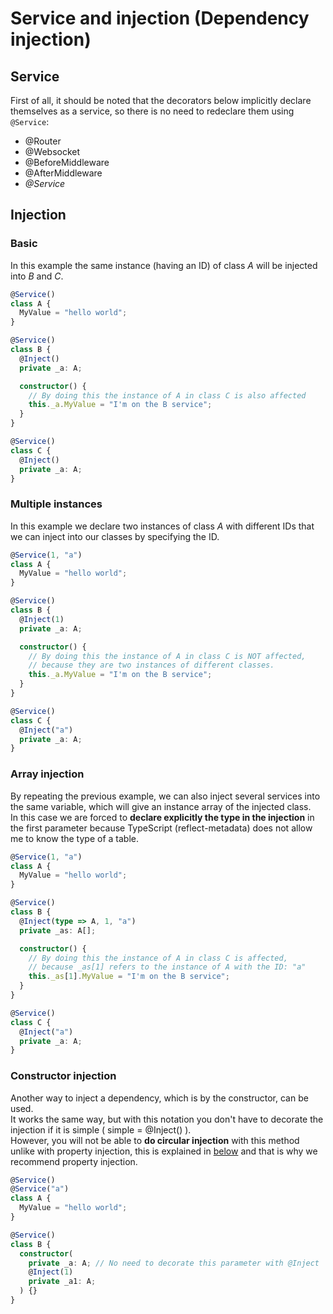# Service and injection (Dependency injection)

## Service
First of all, it should be noted that the decorators below implicitly declare themselves as a service, so there is no need to redeclare them using `@Service`:
- @Router
- @Websocket
- @BeforeMiddleware
- @AfterMiddleware
- _@Service_

## Injection

### Basic
In this example the same instance (having an ID) of class _A_ will be injected into _B_ and _C_.
```typescript
@Service()
class A {
  MyValue = "hello world";
}
```
```typescript
@Service()
class B {
  @Inject()
  private _a: A;

  constructor() {
    // By doing this the instance of A in class C is also affected
    this._a.MyValue = "I'm on the B service";
  }
}
```
```typescript
@Service()
class C {
  @Inject()
  private _a: A;
}
```

### Multiple instances
In this example we declare two instances of class _A_ with different IDs that we can inject into our classes by specifying the ID.
```typescript
@Service(1, "a")
class A {
  MyValue = "hello world";
}
```
```typescript
@Service()
class B {
  @Inject(1)
  private _a: A;

  constructor() {
    // By doing this the instance of A in class C is NOT affected,
    // because they are two instances of different classes.
    this._a.MyValue = "I'm on the B service";
  }
}
```
```typescript
@Service()
class C {
  @Inject("a")
  private _a: A;
}
```

### Array injection
By repeating the previous example, we can also inject several services into the same variable, which will give an instance array of the injected class.  
In this case we are forced to **declare explicitly the type in the injection** in the first parameter because TypeScript (reflect-metadata) does not allow me to know the type of a table.
```typescript
@Service(1, "a")
class A {
  MyValue = "hello world";
}
```
```typescript
@Service()
class B {
  @Inject(type => A, 1, "a")
  private _as: A[];

  constructor() {
    // By doing this the instance of A in class C is affected,
    // because _as[1] refers to the instance of A with the ID: "a"
    this._as[1].MyValue = "I'm on the B service";
  }
}
```
```typescript
@Service()
class C {
  @Inject("a")
  private _a: A;
}
```

### Constructor injection
Another way to inject a dependency, which is by the constructor, can be used.  
It works the same way, but with this notation you don't have to decorate the injection if it is simple ( simple = @Inject() ).  
However, you will not be able to **do circular injection** with this method unlike with property injection, this is explained in [below](http://localhost:3000/#/fr/DI?id=circular-dependencies) and that is why we recommend property injection.
```typescript
@Service()
@Service("a")
class A {
  MyValue = "hello world";
}
```
```typescript
@Service()
class B {
  constructor(
    private _a: A; // No need to decorate this parameter with @Inject
    @Inject(1)
    private _a1: A;
  ) {}
}
```
